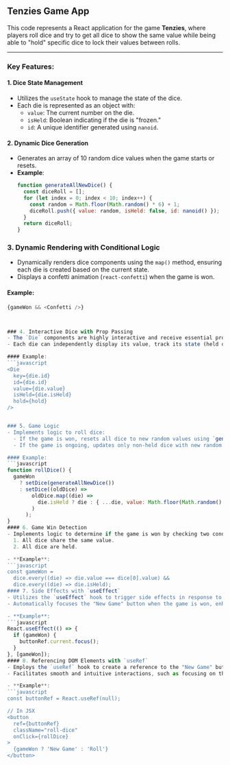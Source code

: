 ## Tenzies Game App

This code represents a React application for the game **Tenzies**, where players roll dice and try to get all dice to show the same value while being able to "hold" specific dice to lock their values between rolls.

---

### Key Features:

#### 1. **Dice State Management**
- Utilizes the `useState` hook to manage the state of the dice.
- Each die is represented as an object with:
  - `value`: The current number on the die.
  - `isHeld`: Boolean indicating if the die is "frozen."
  - `id`: A unique identifier generated using `nanoid`.

#### 2. **Dynamic Dice Generation**
- Generates an array of 10 random dice values when the game starts or resets.
- **Example**:
  ```javascript
  function generateAllNewDice() {
    const diceRoll = [];
    for (let index = 0; index < 10; index++) {
      const random = Math.floor(Math.random() * 6) + 1;
      diceRoll.push({ value: random, isHeld: false, id: nanoid() });
    }
    return diceRoll;
  }
### 3. Dynamic Rendering with Conditional Logic
- Dynamically renders dice components using the `map()` method, ensuring each die is created based on the current state.
- Displays a confetti animation (`react-confetti`) when the game is won.

#### Example:
```javascript
{gameWon && <Confetti />}



### 4. Interactive Dice with Prop Passing
- The `Die` components are highly interactive and receive essential props, such as `value`, `isHeld`, and `hold`, to handle their functionality dynamically.
- Each die can independently display its value, track its state (held or not), and trigger actions like toggling the hold state.

#### Example:
```javascript
<Die
  key={die.id}
  id={die.id}
  value={die.value}
  isHeld={die.isHeld}
  hold={hold}
/>


### 5. Game Logic
- Implements logic to roll dice:
  - If the game is won, resets all dice to new random values using `generateAllNewDice()`.
  - If the game is ongoing, updates only non-held dice with new random values, preserving the state of held dice.

#### Example:
```javascript
function rollDice() {
  gameWon
    ? setDice(generateAllNewDice())
    : setDice((oldDice) =>
        oldDice.map((die) =>
          die.isHeld ? die : { ...die, value: Math.floor(Math.random() * 6) + 1 }
        )
      );
}
#### 6. Game Win Detection
- Implements logic to determine if the game is won by checking two conditions:
  1. All dice share the same value.
  2. All dice are held.

- **Example**:
```javascript
const gameWon =
  dice.every((die) => die.value === dice[0].value) &&
  dice.every((die) => die.isHeld);
#### 7. Side Effects with `useEffect`
- Utilizes the `useEffect` hook to trigger side effects in response to changes in the `gameWon` state.
- Automatically focuses the "New Game" button when the game is won, enhancing user experience.

- **Example**:
```javascript
React.useEffect(() => {
  if (gameWon) {
    buttonRef.current.focus();
  }
}, [gameWon]);
#### 8. Referencing DOM Elements with `useRef`
- Employs the `useRef` hook to create a reference to the "New Game" button, enabling direct manipulation of the DOM element.
- Facilitates smooth and intuitive interactions, such as focusing on the button when the game is won.

- **Example**:
```javascript
const buttonRef = React.useRef(null);

// In JSX
<button
  ref={buttonRef}
  className="roll-dice"
  onClick={rollDice}
>
  {gameWon ? 'New Game' : 'Roll'}
</button>

